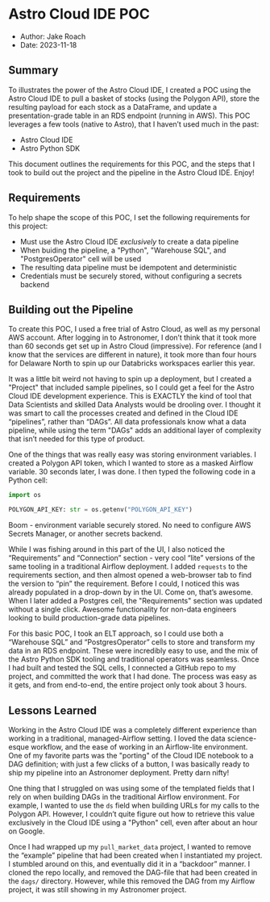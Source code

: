 # Astro Cloud IDE POC

- Author: Jake Roach
- Date: 2023-11-18


## Summary

To illustrates the power of the Astro Cloud IDE, I created a POC using the Astro Cloud IDE to pull a basket of stocks (using the Polygon API), store the resulting payload for each stock as a DataFrame, and update a presentation-grade table in an RDS endpoint (running in AWS). This POC leverages a few tools (native to Astro), that I haven’t used much in the past:

- Astro Cloud IDE
- Astro Python SDK

This document outlines the requirements for this POC, and the steps that I took to build out the project and the pipeline in the Astro Cloud IDE. Enjoy!

## Requirements
To help shape the scope of this POC, I set the following requirements for this project:

- Must use the Astro Cloud IDE *exclusively* to create a data pipeline
- When buiding the pipeline, a "Python", "Warehouse SQL", and "PostgresOperator" cell will be used 
- The resulting data pipeline must be idempotent and deterministic
- Credentials must be securely stored, without configuring a secrets backend

## Building out the Pipeline

To create this POC, I used a free trial of Astro Cloud, as well as my personal AWS account. After logging in to Astronomer, I don’t think that it took more than 60 seconds get set up in Astro Cloud (impressive). For reference (and I know that the services are different in nature), it took more than four hours for Delaware North to spin up our Databricks workspaces earlier this year.

It was a little bit weird not having to spin up a deployment, but I created a "Project" that included sample pipelines, so I could get a feel for the Astro Cloud IDE development experience. This is EXACTLY the kind of tool that Data Scientists and skilled Data Analysts would be drooling over. I thought it was smart to call the processes created and defined in the Cloud IDE “pipelines”, rather than “DAGs”. All data professionals know what a data pipeline, while using the term "DAGs" adds an additional layer of complexity that isn’t needed for this type of product.

One of the things that was really easy was storing environment variables. I created a Polygon API token, which I wanted to store as a masked Airflow variable. 30 seconds later, I was done. I then typed the following code in a Python cell:

```python
import os

POLYGON_API_KEY: str = os.getenv("POLYGON_API_KEY")
```

Boom - environment variable securely stored. No need to configure AWS Secrets Manager, or another secrets backend.

While I was fishing around in this part of the UI, I also noticed the “Requirements” and “Connection” section - very cool “lite” versions of the same tooling in a traditional Airflow deployment. I added `requests` to the requirements section, and then almost opened a web-browser tab to find the version to “pin” the requirement. Before I could, I noticed this was already populated in a drop-down by in the UI. Come on, that’s awesome. When I later added a Postgres cell, the "Requirements" section was updated without a single click. Awesome functionality for non-data engineers looking to build production-grade data pipelines.

For this basic POC, I took an ELT approach, so I could use both a “Warehouse SQL” and “PostgresOperator” cells to store and transform my data in an RDS endpoint. These were incredibly easy to use, and the mix of the Astro Python SDK tooling and traditional operators was seamless. Once I had built and tested the SQL cells, I connected a GitHub repo to my project, and committed the work that I had done. The process was easy as it gets, and from end-to-end, the entire project only took about 3 hours.

## Lessons Learned

Working in the Astro Cloud IDE was a completely different experience than working in a traditional, managed-Airflow setting. I loved the data science-esque workflow, and the ease of working in an Airflow-lite environment. One of my favorite parts was the "porting" of the Cloud IDE notebook to a DAG definition; with just a few clicks of a button, I was basically ready to ship my pipeline into an Astronomer deployment. Pretty darn nifty!

One thing that I struggled on was using some of the templated fields that I rely on when building DAGs in the traditional Airflow environment. For example, I wanted to use the `ds` field when building URLs for my calls to the Polygon API. However, I couldn’t quite figure out how to retrieve this value exclusively in the Cloud IDE using a "Python" cell, even after about an hour on Google.

Once I had wrapped up my `pull_market_data` project, I wanted to remove the “example” pipeline that had been created when I instantiated my project. I stumbled around on this, and eventually did it in a “backdoor” manner. I cloned the repo locally, and removed the DAG-file that had been created in the `dags/` directory. However, while this removed the DAG from my Airflow project, it was still showing in my Astronomer project.
